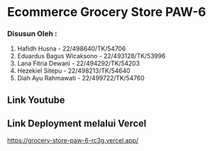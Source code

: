 # Ecommerce Grocery Store PAW-6

### Disusun Oleh :
1. Hafidh Husna - 22/498640/TK/54706
2. Eduardus Bagus Wicaksono - 22/493128/TK/53996
3. Lana Fitria Dewani - 22/494292/TK/54203
4. Hezekiel Sitepu - 22/498213/TK/54640
5. Diah Ayu Rahmawati - 22/499722/TK/54760

## Link Youtube


## Link Deployment melalui Vercel
https://grocery-store-paw-6-rc3g.vercel.app/
